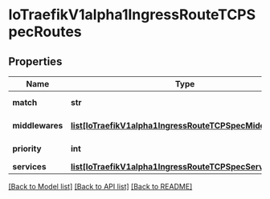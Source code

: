 # IoTraefikV1alpha1IngressRouteTCPSpecRoutes

## Properties
Name | Type | Description | Notes
------------ | ------------- | ------------- | -------------
**match** | **str** | Match defines the router&#39;s rule. More info: https://doc.traefik.io/traefik/v2.10/routing/routers/#rule_1 | 
**middlewares** | [**list[IoTraefikV1alpha1IngressRouteTCPSpecMiddlewares]**](IoTraefikV1alpha1IngressRouteTCPSpecMiddlewares.md) | Middlewares defines the list of references to MiddlewareTCP resources. | [optional] 
**priority** | **int** | Priority defines the router&#39;s priority. More info: https://doc.traefik.io/traefik/v2.10/routing/routers/#priority_1 | [optional] 
**services** | [**list[IoTraefikV1alpha1IngressRouteTCPSpecServices]**](IoTraefikV1alpha1IngressRouteTCPSpecServices.md) | Services defines the list of TCP services. | [optional] 

[[Back to Model list]](../README.md#documentation-for-models) [[Back to API list]](../README.md#documentation-for-api-endpoints) [[Back to README]](../README.md)


